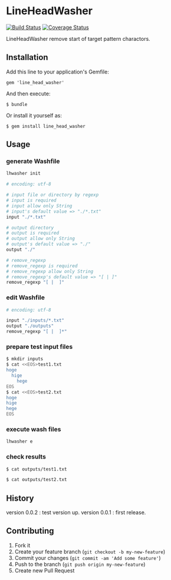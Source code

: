 # LineHeadWasher

[![Build Status](https://travis-ci.org/tbpgr/line_head_washer.png?branch=master)](https://travis-ci.org/tbpgr/line_head_washer)
[![Coverage Status](https://coveralls.io/repos/tbpgr/line_head_washer/badge.png)](https://coveralls.io/r/tbpgr/line_head_washer)

LineHeadWasher remove start of target pattern charactors.

## Installation

Add this line to your application's Gemfile:

    gem 'line_head_washer'

And then execute:

    $ bundle

Or install it yourself as:

    $ gem install line_head_washer

## Usage
### generate Washfile
~~~bash
lhwasher init
~~~

~~~ruby
# encoding: utf-8

# input file or directory by regexp
# input is required
# input allow only String
# input's default value => "./*.txt"
input "./*.txt"

# output directory
# output is required
# output allow only String
# output's default value => "./"
output "./"

# remove_regexp
# remove_regexp is required
# remove_regexp allow only String
# remove_regexp's default value => "[ |	]"
remove_regexp "[ |	]"
~~~

### edit Washfile
~~~ruby
# encoding: utf-8

input "./inputs/*.txt"
output "./outputs"
remove_regexp "[ |	]*"
~~~

### prepare test input files
~~~bash
$ mkdir inputs
$ cat <<EOS>test1.txt
hoge
  hige
	hege
EOS
$ cat <<EOS>test2.txt
hoge
hige  
hege	
EOS
~~~

### execute wash files
~~~bash
lhwasher e
~~~

### check results
~~~bash
$ cat outputs/test1.txt

$ cat outputs/test2.txt

~~~

## History
version 0.0.2 : test version up.
version 0.0.1 : first release.

## Contributing

1. Fork it
2. Create your feature branch (`git checkout -b my-new-feature`)
3. Commit your changes (`git commit -am 'Add some feature'`)
4. Push to the branch (`git push origin my-new-feature`)
5. Create new Pull Request
